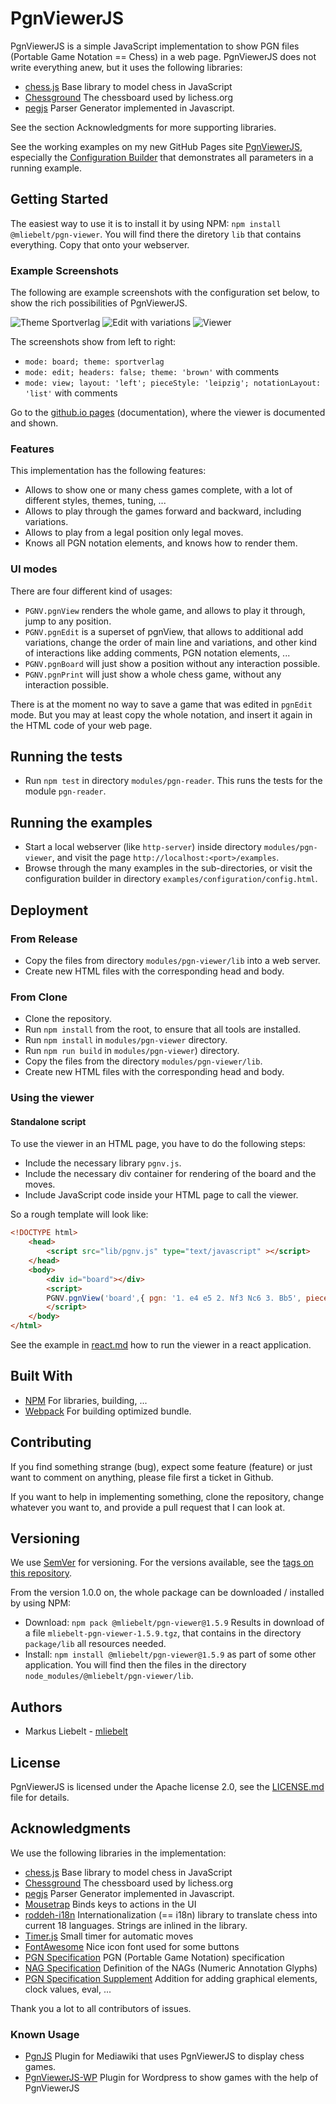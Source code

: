 
# PgnViewerJS

PgnViewerJS is a simple JavaScript implementation to show PGN files (Portable Game Notation == Chess)
in a web page. PgnViewerJS does not write everything anew, but it uses the following libraries:

* [chess.js](https://github.com/jhlywa/chess.js) Base library to model chess in JavaScript
* [Chessground](https://github.com/ornicar/chessground) The chessboard used by lichess.org
* [pegjs](https://github.com/pegjs/pegjs) Parser Generator implemented in Javascript.

See the section Acknowledgments for more supporting libraries.

See the working examples on my new GitHub Pages site [PgnViewerJS](http://mliebelt.github.io/PgnViewerJS/),
especially the [Configuration Builder](http://mliebelt.github.io/PgnViewerJS/config/config.html) 
that demonstrates all parameters in a running example.

## Getting Started

The easiest way to use it is to install it by using NPM: `npm install @mliebelt/pgn-viewer`. You will find there the diretory `lib` that contains everything. Copy that onto your webserver.

### Example Screenshots

The following are example screenshots with the configuration set below, to show the rich possibilities of PgnViewerJS.

![Theme Sportverlag](screenshots/sportverlag.png)
![Edit with variations](screenshots/edit-variation.png)
![Viewer](screenshots/view-layout-left.png)

The screenshots show from left to right:

* `mode: board; theme: sportverlag`
* `mode: edit; headers: false; theme: 'brown'` with comments
* `mode: view; layout: 'left'; pieceStyle: 'leipzig'; notationLayout: 'list'` with comments

Go to the [github.io pages](http://mliebelt.github.io/PgnViewerJS/) (documentation), where the viewer is documented and shown.

### Features

This implementation has the following features:

* Allows to show one or many chess games complete, with a lot of different styles, themes, tuning, ...
* Allows to play through the games forward and backward, including variations.
* Allows to play from a legal position only legal moves.
* Knows all PGN notation elements, and knows how to render them.

### UI modes

There are four different kind of usages:

* `PGNV.pgnView` renders the whole game, and allows to play it through, jump to any position.
* `PGNV.pgnEdit` is a superset of pgnView, that allows to additional add variations, change the order of main line and variations, and other kind of interactions like adding comments, PGN notation elements, ...
* `PGNV.pgnBoard` will just show a position without any interaction possible.
* `PGNV.pgnPrint` will just show a whole chess game, without any interaction possible.

There is at the moment no way to save a game that was edited in `pgnEdit` mode. But you may at least copy the whole notation, and insert it again in the HTML code of your web page.

## Running the tests

* Run `npm test` in directory `modules/pgn-reader`. This runs the tests for the module `pgn-reader`.

## Running the examples

* Start a local webserver (like `http-server`) inside directory `modules/pgn-viewer`, and visit the page `http://localhost:<port>/examples`. 
* Browse through the many examples in the sub-directories, or visit the configuration builder in directory `examples/configuration/config.html`. 

## Deployment

### From Release

* Copy the files from directory `modules/pgn-viewer/lib` into a web server.
* Create new HTML files with the corresponding head and body.

### From Clone

* Clone the repository.
* Run `npm install` from the root, to ensure that all tools are installed.
* Run `npm install` in `modules/pgn-viewer` directory.  
* Run `npm run build` in `modules/pgn-viewer`) directory.
* Copy the files from the directory `modules/pgn-viewer/lib`.
* Create new HTML files with the corresponding head and body.

### Using the viewer

#### Standalone script

To use the viewer in an HTML page, you have to do the following steps:

* Include the necessary library `pgnv.js`.
* Include the necessary div container for rendering of the  board and the moves.
* Include JavaScript code inside your HTML page to call the viewer.

So a rough template will look like:

```html
<!DOCTYPE html>
    <head>
        <script src="lib/pgnv.js" type="text/javascript" ></script>
    </head>
    <body>
        <div id="board"></div>
        <script>
    	PGNV.pgnView('board',{ pgn: '1. e4 e5 2. Nf3 Nc6 3. Bb5', pieceStyle: 'merida' });
        </script>
    </body>
</html>
```

See the example in [react.md](react.md) how to run the viewer in a react application.

## Built With

* [NPM](https://www.npmjs.com/) For libraries, building, ...
* [Webpack](https://webpack.js.org/) For building optimized bundle.

## Contributing

If you find something strange (bug), expect some feature (feature) or just want to comment on anything, please file first a ticket in Github.

If you want to help in implementing something, clone the repository, change whatever you want to, and provide a pull request that I can look at.

## Versioning

We use [SemVer](http://semver.org/) for versioning. For the versions available, see the [tags on this repository](https://github.com/mliebelt/PgnViewerJS/tags).

From the version 1.0.0 on, the whole package can be downloaded / installed by using NPM:

* Download: `npm pack @mliebelt/pgn-viewer@1.5.9` Results in download of a file `mliebelt-pgn-viewer-1.5.9.tgz`, that contains in the directory `package/lib` all resources needed.
* Install: `npm install @mliebelt/pgn-viewer@1.5.9` as part of some other application. You will find then the files in the directory `node_modules/@mliebelt/pgn-viewer/lib`.

## Authors

* Markus Liebelt - [mliebelt](https://github.com/mliebelt)

## License

PgnViewerJS is licensed under the Apache license 2.0, see the [LICENSE.md](LICENSE.md) file for details.

## Acknowledgments

We use the following libraries in the implementation:

* [chess.js](https://github.com/jhlywa/chess.js) Base library to model chess in JavaScript
* [Chessground](https://github.com/ornicar/chessground) The chessboard used by lichess.org
* [pegjs](https://github.com/pegjs/pegjs) Parser Generator implemented in Javascript.
* [Mousetrap](https://craig.is/killing/mice) Binds keys to actions in the UI
* [roddeh-i18n](http://i18njs.com) Internationalization (== i18n) library to translate chess into current 18 languages. Strings are inlined in the library.
* [Timer.js](https://github.com/fschaefer/Timer.js) Small timer for automatic moves
* [FontAwesome](http://fontawesome.io/) Nice icon font used for some buttons
* [PGN Specification](https://github.com/mliebelt/pgn-spec-commented/blob/main/pgn-specification.md) PGN (Portable Game Notation) specification
* [NAG Specification](http://en.wikipedia.org/wiki/Numeric_Annotation_Glyphs) Definition of the NAGs (Numeric Annotation Glyphs)
* [PGN Specification  Supplement](https://github.com/mliebelt/pgn-spec-commented/blob/main/pgn-spec-supplement.md) Addition for adding graphical elements, clock values, eval, ...

Thank you a lot to all contributors of issues.

### Known Usage

* [PgnJS](https://github.com/xeyownt/mwpgnjs) Plugin for Mediawiki that uses PgnViewerJS to display  chess games.
* [PgnViewerJS-WP](https://github.com/mliebelt/PgnViewerJS-WP) Plugin for Wordpress to show games with the help of PgnViewerJS
